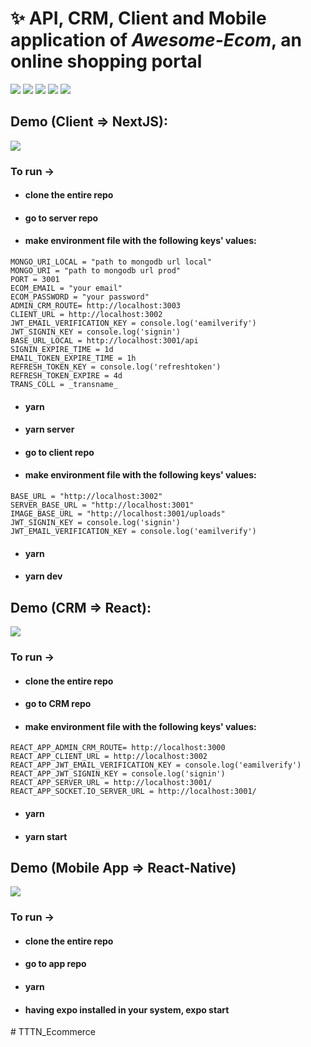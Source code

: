 # ✨ API, CRM, Client and Mobile application of **_Awesome-Ecom_**, an online shopping portal

<p>
<img src="https://img.shields.io/badge/CRM-ReactJS-blue?logo=react">
<img src="https://img.shields.io/badge/Client-NextJS-%23000?logo=next.js">
<img src="https://img.shields.io/badge/Mobile App-React Native-61dafb?logo=android">
<img src="https://img.shields.io/badge/Backend-NodeJS-green?logo=node.js">
<img src="https://img.shields.io/badge/DataBase-MongoDB-lightgreen?logo=mongoDB">

</p>

## Demo (Client => NextJS):

![](./demo/client.gif)

### To run ->

- #### clone the entire repo
- #### go to server repo
- #### make environment file with the following keys' values:

```
MONGO_URI_LOCAL = "path to mongodb url local"
MONGO_URI = "path to mongodb url prod"
PORT = 3001
ECOM_EMAIL = "your email"
ECOM_PASSWORD = "your password"
ADMIN_CRM_ROUTE= http://localhost:3003
CLIENT_URL = http://localhost:3002
JWT_EMAIL_VERIFICATION_KEY = console.log('eamilverify')
JWT_SIGNIN_KEY = console.log('signin')
BASE_URL_LOCAL = http://localhost:3001/api
SIGNIN_EXPIRE_TIME = 1d
EMAIL_TOKEN_EXPIRE_TIME = 1h
REFRESH_TOKEN_KEY = console.log('refreshtoken')
REFRESH_TOKEN_EXPIRE = 4d
TRANS_COLL = _transname_
```

- #### yarn
- #### yarn server
- #### go to client repo
- #### make environment file with the following keys' values:

```
BASE_URL = "http://localhost:3002"
SERVER_BASE_URL = "http://localhost:3001"
IMAGE_BASE_URL = "http://localhost:3001/uploads"
JWT_SIGNIN_KEY = console.log('signin')
JWT_EMAIL_VERIFICATION_KEY = console.log('eamilverify')
```

- #### yarn
- #### yarn dev

## Demo (CRM => React):

![](./demo/crm.gif)

### To run ->

- #### clone the entire repo
- #### go to CRM repo
- #### make environment file with the following keys' values:

```
REACT_APP_ADMIN_CRM_ROUTE= http://localhost:3000
REACT_APP_CLIENT_URL = http://localhost:3002
REACT_APP_JWT_EMAIL_VERIFICATION_KEY = console.log('eamilverify')
REACT_APP_JWT_SIGNIN_KEY = console.log('signin')
REACT_APP_SERVER_URL = http://localhost:3001/
REACT_APP_SOCKET.IO_SERVER_URL = http://localhost:3001/
```

- #### yarn
- #### yarn start

## Demo (Mobile App => React-Native)

![](./demo/App.gif)

### To run ->

- #### clone the entire repo
- #### go to app repo
- #### yarn
- #### having expo installed in your system, expo start
#   T T T N _ E c o m m e r c e 
 
 


